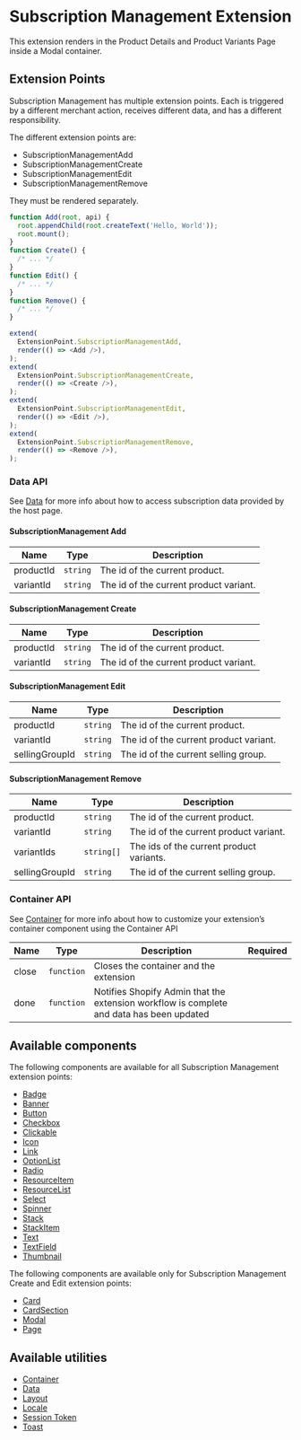 # Subscription Management Extension

This extension renders in the Product Details and Product Variants Page inside a Modal container.

## Extension Points

Subscription Management has multiple extension points. Each is triggered by a different merchant action, receives different data, and has a different responsibility.

The different extension points are:

- SubscriptionManagementAdd
- SubscriptionManagementCreate
- SubscriptionManagementEdit
- SubscriptionManagementRemove

They must be rendered separately.

```js
function Add(root, api) {
  root.appendChild(root.createText('Hello, World'));
  root.mount();
}
function Create() {
  /* ... */
}
function Edit() {
  /* ... */
}
function Remove() {
  /* ... */
}

extend(
  ExtensionPoint.SubscriptionManagementAdd,
  render(() => <Add />),
);
extend(
  ExtensionPoint.SubscriptionManagementCreate,
  render(() => <Create />),
);
extend(
  ExtensionPoint.SubscriptionManagementEdit,
  render(() => <Edit />),
);
extend(
  ExtensionPoint.SubscriptionManagementRemove,
  render(() => <Remove />),
);
```

### Data API

See [Data](../../Utilities/Data.md) for more info about how to access subscription data provided by the host page.

#### SubscriptionManagement Add

| Name      | Type     | Description                            |
| --------- | -------- | -------------------------------------- |
| productId | `string` | The id of the current product.         |
| variantId | `string` | The id of the current product variant. |

#### SubscriptionManagement Create

| Name      | Type     | Description                            |
| --------- | -------- | -------------------------------------- |
| productId | `string` | The id of the current product.         |
| variantId | `string` | The id of the current product variant. |

#### SubscriptionManagement Edit

| Name           | Type     | Description                            |
| -------------- | -------- | -------------------------------------- |
| productId      | `string` | The id of the current product.         |
| variantId      | `string` | The id of the current product variant. |
| sellingGroupId | `string` | The id of the current selling group.   |

#### SubscriptionManagement Remove

| Name           | Type       | Description                              |
| -------------- | ---------- | ---------------------------------------- |
| productId      | `string`   | The id of the current product.           |
| variantId      | `string`   | The id of the current product variant.   |
| variantIds     | `string[]` | The ids of the current product variants. |
| sellingGroupId | `string`   | The id of the current selling group.     |

### Container API

See [Container](../../Utilities/Container.md) for more info about how to customize your extension’s container component using the Container API

| Name  | Type       | Description                                                                              | Required |
| ----- | ---------- | ---------------------------------------------------------------------------------------- | -------- |
| close | `function` | Closes the container and the extension                                                   |          |
| done  | `function` | Notifies Shopify Admin that the extension workflow is complete and data has been updated |          |

## Available components

The following components are available for all Subscription Management extension points:

- [Badge](../../Components/Badge.md)
- [Banner](../../Components/Banner.md)
- [Button](../../Components/Button.md)
- [Checkbox](../../Components/Checkbox.md)
- [Clickable](../../Components/Clickable.md)
- [Icon](../../Components/Icon.md)
- [Link](../../Components/Link.md)
- [OptionList](../../Components/OptionList.md)
- [Radio](../../Components/Radio.md)
- [ResourceItem](../../Components/ResourceItem.md)
- [ResourceList](../../Components/ResourceList.md)
- [Select](../../Components/Select.md)
- [Spinner](../../Components/Spinner.md)
- [Stack](../../Components/Stack.md)
- [StackItem](../../Components/StackItem.md)
- [Text](../../Components/Text.md)
- [TextField](../../Components/TextField.md)
- [Thumbnail](../../Components/Thumbnail.md)

The following components are available only for Subscription Management Create and Edit extension points:

- [Card](../../Components/Card.md)
- [CardSection](../../Components/CardSection.md)
- [Modal](../../Components/Modal.md)
- [Page](../../Components/Page.md)

## Available utilities

- [Container](../../Utilities/Container.md)
- [Data](../../Utilities/Data.md)
- [Layout](../../Utilities/Layout.md)
- [Locale](../../Utilities/Locale.md)
- [Session Token](../../Utilities/SessionToken.md)
- [Toast](../../Utilities/Toast.md)
